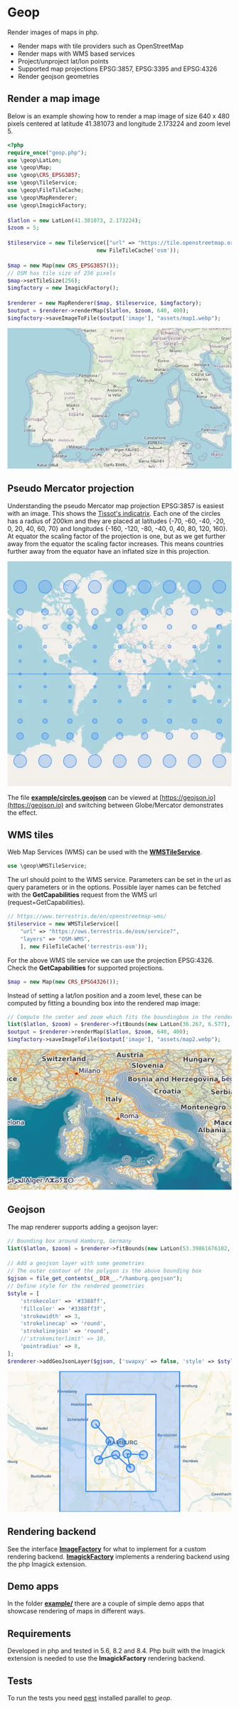 # Geop 

Render images of maps in php.

* Render maps with tile providers such as OpenStreetMap
* Render maps with WMS based services
* Project/unproject lat/lon points
* Supported map projections EPSG:3857, EPSG:3395 and EPSG:4326 
* Render geojson geometries


## Render a map image

Below is an example showing how to render a map image of size 640 x 480 pixels centered
at latitude 41.381073 and longitude 2.173224 and zoom level 5.

```php
<?php
require_once("geop.php");
use \geop\LatLon;
use \geop\Map;
use \geop\CRS_EPSG3857;
use \geop\TileService;
use \geop\FileTileCache;
use \geop\MapRenderer;
use \geop\ImagickFactory;

$latlon = new LatLon(41.381073, 2.173224);
$zoom = 5;

$tileservice = new TileService(["url" => "https://tile.openstreetmap.org/{z}/{x}/{y}.png"], 
                            new FileTileCache('osm'));

$map = new Map(new CRS_EPSG3857());
// OSM has tile size of 256 pixels
$map->setTileSize(256);
$imgfactory = new ImagickFactory();

$renderer = new MapRenderer($map, $tileservice, $imgfactory);
$output = $renderer->renderMap($latlon, $zoom, 640, 400);
$imgfactory->saveImageToFile($output['image'], "assets/map1.webp");
```

![Map](assets/map1.webp)


## Pseudo Mercator projection

Understanding the pseudo Mercator map projection EPSG:3857 is easiest with an image. This shows the [Tissot's indicatrix](https://en.wikipedia.org/wiki/Tissot%27s_indicatrix). Each one of the circles has a radius of 200km
and they are placed at latitudes {-70, -60, -40, -20, 0, 20, 40, 60, 70} and longitudes 
{-160, -120, -80, -40, 0, 40, 80, 120, 160}. At equator the scaling factor of the projection is one, but as we get further away from the equator the scaling factor increases. This means countries further away from the equator have an inflated size in this projection.

![Map](assets/map4.webp)

The file **[example/circles.geojson](example/circles.geojson)** can be viewed at [https://geojson.io](https://geojson.io) and switching between Globe/Mercator demonstrates the effect.



## WMS tiles

Web Map Services (WMS) can be used with the **[WMSTileService](src/tileservice.php)**. 

```php
use \geop\WMSTileService;
```

The url should point to the WMS service. Parameters can be set in the url as query parameters or in the options. Possible layer names can be fetched with the **GetCapabilities** request from the WMS url (request=GetCapabilities).

```php
// https://www.terrestris.de/en/openstreetmap-wms/
$tileservice = new WMSTileService([
	"url" => "https://ows.terrestris.de/osm/service?",
	"layers" => "OSM-WMS",
	], new FileTileCache('terrestris-osm'));
```

For the above WMS tile service we can use the projection EPSG:4326. Check the **GetCapabilities** for supported projections.

```php
$map = new Map(new CRS_EPSG4326());
```

Instead of setting a lat/lon position and a zoom level, these can be computed by fitting a bounding box into the rendered map image:

```php
// Compute the center and zoom which fits the boundingbox in the render size
list($latlon, $zoom) = $renderer->fitBounds(new LatLon(36.267, 6.577), new LatLon(47.374, 18.654), 640, 400);
$output = $renderer->renderMap($latlon, $zoom, 640, 400);
$imgfactory->saveImageToFile($output['image'], "assets/map2.webp");
```

![Map](assets/map2.webp)

## Geojson

The map renderer supports adding a geojson layer:

```php
// Bounding box around Hamburg, Germany
list($latlon, $zoom) = $renderer->fitBounds(new LatLon(53.39861676102, 9.77002), new LatLon(53.705006628648, 10.211535), 640, 400);

// Add a geojson layer with some geometries
// The outer contour of the polygon is the above bounding box 
$gjson = file_get_contents(__DIR__."/hamburg.geojson");
// Define style for the rendered geometries
$style = [
	'strokecolor' => '#3388ff',
	'fillcolor' => '#3388ff3f',
	'strokewidth' => 3,
	'strokelinecap' => 'round',
	'strokelinejoin' => 'round',
	//'strokemiterlimit' => 10,
	'pointradius' => 8,
];
$renderer->addGeoJsonLayer($gjson, ['swapxy' => false, 'style' => $style]);
```

![Map](assets/map3.webp)


## Rendering backend
See the interface **[ImageFactory](src/imagefactory.php)** for what to implement for a custom
rendering backend. **[ImagickFactory](src/imagefactory.php)** implements a rendering backend using the php Imagick extension.


## Demo apps
In the folder **[example/](example/)** there are a couple of simple demo apps that showcase rendering of maps in different ways.

## Requirements
Developed in php and tested in 5.6, 8.2 and 8.4. Php built with the Imagick extension is needed to use the
**ImagickFactory** rendering backend. 


## Tests
To run the tests you need [pest](https://github.com/deltadecay/pest) installed parallel to *geop*.
